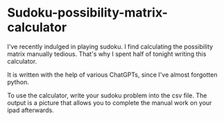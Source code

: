 # Sudoku-possibility-matrix-calculator

I've recently indulged in playing sudoku. I find calculating the possibility matrix manually tedious. That's why I spent half of tonight writing this calculator.

It is written with the help of various ChatGPTs, since I've almost forgotten python.

To use the calculator, write your sudoku problem into the csv file. The output is a picture that allows you to complete the manual work on your ipad afterwards.
